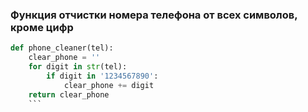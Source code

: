 ### Функция отчистки номера телефона от всех символов, кроме цифр
```python
def phone_cleaner(tel):
    clear_phone = ''
    for digit in str(tel):
        if digit in '1234567890':
            clear_phone += digit
    return clear_phone
    ```
